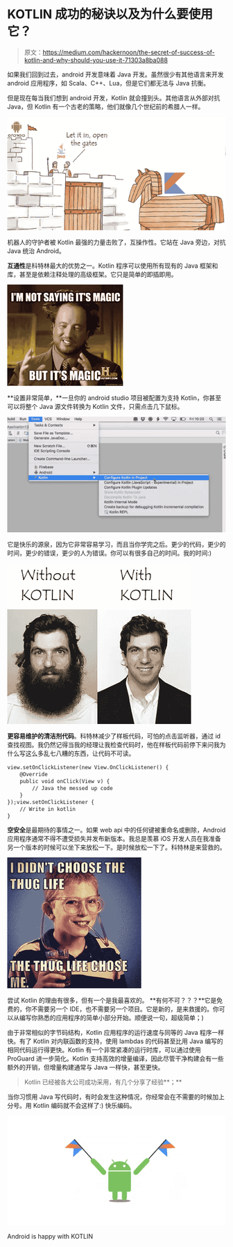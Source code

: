 # KOTLIN 成功的秘诀以及为什么要使用它？

> 原文：<https://medium.com/hackernoon/the-secret-of-success-of-kotlin-and-why-should-you-use-it-71303a8ba088>

如果我们回到过去，android 开发意味着 Java 开发。虽然很少有其他语言来开发 android 应用程序，如 Scala、C++、Lua，但是它们都无法与 Java 抗衡。

但是现在每当我们想到 android 开发，Kotlin 就会撞到头。其他语言从外部对抗 Java，但 Kotlin 有一个古老的策略，他们就像几个世纪前的希腊人一样。

![](img/fefb10aff9f58255c355e0c712a312b2.png)

机器人的守护者被 Kotlin 最强的力量击败了，互操作性。它站在 Java 旁边，对抗 Java 统治 Android。

**互通性**是科特林最大的优势之一。Kotlin 程序可以使用所有现有的 Java 框架和库，甚至是依赖注释处理的高级框架。它只是简单的即插即用。

![](img/9c7d68f4bd00af3c79b1c2b75a7076c3.png)

**设置非常简单，**一旦你的 android studio 项目被配置为支持 Kotlin，你甚至可以将整个 Java 源文件转换为 Kotlin 文件，只需点击几下鼠标。

![](img/66969c89c221f5d11fb215be1b307d3e.png)

它是快乐的源泉，因为它非常容易学习，而且当你学完之后。更少的代码，更少的时间，更少的错误，更少的人为错误。你可以有很多自己的时间。我的时间:)

![](img/e5cf9a97dfa7d336dfa6aea48eab81c9.png)

**更容易维护的清洁剂代码**。科特林减少了样板代码，可怕的点击监听器，通过 id 查找视图。我仍然记得当我的经理让我检查代码时，他在样板代码前停下来问我为什么写这么多乱七八糟的东西，让代码不可读。

```
view.setOnClickListener(new View.OnClickListener() {
    @Override
    public void onClick(View v) {
        // Java the messed up code
    }
});view.setOnClickListener {
    // Write in kotlin
}
```

**空安全**是最期待的事情之一。如果 web api 中的任何键被重命名或删除，Android 应用程序通常不得不遭受损失并发布新版本。我总是羡慕 iOS 开发人员在我准备另一个版本的时候可以坐下来放松一下。是时候放松一下了。科特林是来营救的。

![](img/6a39fdf1cfc49ba7e499f1436f1c9e84.png)

尝试 Kotlin 的理由有很多，但有一个是我最喜欢的。
**有何不可？？？**它是免费的，你不需要另一个 IDE，也不需要另一个项目。它是新的，是来救援的。你可以从编写你熟悉的应用程序的简单小部分开始。顺便说一句，超级简单；)

由于非常相似的字节码结构，Kotlin 应用程序的运行速度与同等的 Java 程序一样快。有了 Kotlin 对内联函数的支持，使用 lambdas 的代码甚至比用 Java 编写的相同代码运行得更快。Kotlin 有一个非常紧凑的运行时库，可以通过使用 ProGuard 进一步简化。Kotlin 支持高效的增量编译，因此尽管干净构建会有一些额外的开销，但增量构建通常与 Java 一样快，甚至更快。

> Kotlin 已经被各大公司成功采用，有几个分享了经验**；**

当你习惯用 Java 写代码时，有时会发生这种情况，你经常会在不需要的时候加上分号。用 Kotlin 编码就不会这样了:)
快乐编码。

![](img/a4433ded09ebb214c03a56b2e7be1597.png)

Android is happy with KOTLIN